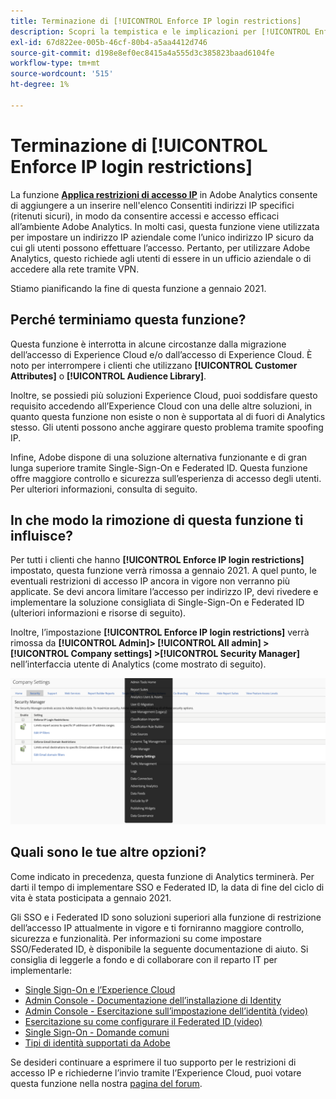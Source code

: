 ```yaml
---
title: Terminazione di [!UICONTROL Enforce IP login restrictions]
description: Scopri la tempistica e le implicazioni per [!UICONTROL Enforce IP login restrictions]
exl-id: 67d822ee-005b-46cf-80b4-a5aa4412d746
source-git-commit: d198e8ef0ec8415a4a555d3c385823baad6104fe
workflow-type: tm+mt
source-wordcount: '515'
ht-degree: 1%

---
```


# Terminazione di [!UICONTROL Enforce IP login restrictions]

La funzione **[Applica restrizioni di accesso IP](/help/admin/company/security-manager.md)** in Adobe Analytics consente di aggiungere a un inserire nell&#39;elenco Consentiti indirizzi IP specifici (ritenuti sicuri), in modo da consentire accessi e accesso efficaci all’ambiente Adobe Analytics. In molti casi, questa funzione viene utilizzata per impostare un indirizzo IP aziendale come l’unico indirizzo IP sicuro da cui gli utenti possono effettuare l’accesso. Pertanto, per utilizzare Adobe Analytics, questo richiede agli utenti di essere in un ufficio aziendale o di accedere alla rete tramite VPN.

Stiamo pianificando la fine di questa funzione a gennaio 2021.

## Perché terminiamo questa funzione?

Questa funzione è interrotta in alcune circostanze dalla migrazione dell’accesso di Experience Cloud e/o dall’accesso di Experience Cloud. È noto per interrompere i clienti che utilizzano **[!UICONTROL Customer Attributes]** o **[!UICONTROL Audience Library]**.

Inoltre, se possiedi più soluzioni Experience Cloud, puoi soddisfare questo requisito accedendo all’Experience Cloud con una delle altre soluzioni, in quanto questa funzione non esiste o non è supportata al di fuori di Analytics stesso. Gli utenti possono anche aggirare questo problema tramite spoofing IP.

Infine, Adobe dispone di una soluzione alternativa funzionante e di gran lunga superiore tramite Single-Sign-On e Federated ID. Questa funzione offre maggiore controllo e sicurezza sull’esperienza di accesso degli utenti. Per ulteriori informazioni, consulta di seguito.

## In che modo la rimozione di questa funzione ti influisce?

Per tutti i clienti che hanno **[!UICONTROL Enforce IP login restrictions]** impostato, questa funzione verrà rimossa a gennaio 2021. A quel punto, le eventuali restrizioni di accesso IP ancora in vigore non verranno più applicate. Se devi ancora limitare l’accesso per indirizzo IP, devi rivedere e implementare la soluzione consigliata di Single-Sign-On e Federated ID (ulteriori informazioni e risorse di seguito).

Inoltre, l’impostazione **[!UICONTROL Enforce IP login restrictions]** verrà rimossa da **[!UICONTROL Admin]> [!UICONTROL All admin] > [!UICONTROL Company settings] >[!UICONTROL Security Manager]** nell’interfaccia utente di Analytics (come mostrato di seguito).

![](assets/sec-manager2.png)

## Quali sono le tue altre opzioni?

Come indicato in precedenza, questa funzione di Analytics terminerà. Per darti il tempo di implementare SSO e Federated ID, la data di fine del ciclo di vita è stata posticipata a gennaio 2021.

Gli SSO e i Federated ID sono soluzioni superiori alla funzione di restrizione dell’accesso IP attualmente in vigore e ti forniranno maggiore controllo, sicurezza e funzionalità. Per informazioni su come impostare SSO/Federated ID, è disponibile la seguente documentazione di aiuto. Si consiglia di leggerle a fondo e di collaborare con il reparto IT per implementarle:

* [Single Sign-On e l’Experience Cloud](https://spark.adobe.com/page/JeSB8EPEQIvjD/)
* [Admin Console - Documentazione dell’installazione di Identity](https://helpx.adobe.com/it/enterprise/using/set-up-identity.html)
* [Admin Console - Esercitazione sull’impostazione dell’identità (video)](https://helpx.adobe.com/enterprise/how-to/identity-directories-domains.html?playlist=/ccx/v1/collection/product/enterprise/topics/enterprise-identity/collection.ccx.js&amp;ref=helpx.adobe.com)
* [Esercitazione su come configurare il Federated ID (video)](https://helpx.adobe.com/enterprise/how-to/identity-configure-ids.html?playlist=/ccx/v1/collection/product/enterprise/topics/enterprise-identity/collection.ccx.js&amp;ref=helpx.adobe.com)
* [Single Sign-On - Domande comuni](https://helpx.adobe.com/enterprise/using/sso-faq.html)
* [Tipi di identità supportati da Adobe](https://helpx.adobe.com/enterprise/using/identity.html)

Se desideri continuare a esprimere il tuo supporto per le restrizioni di accesso IP e richiederne l’invio tramite l’Experience Cloud, puoi votare questa funzione nella nostra [pagina del forum](https://forums.adobe.com/ideas/11648).
